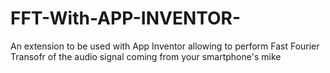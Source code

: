 # FFT-With-APP-INVENTOR-
An extension to be used with App Inventor allowing to perform Fast Fourier Transofr of the audio signal coming from your smartphone's mike
